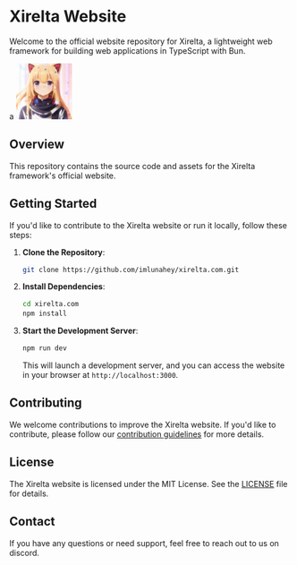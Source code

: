 # Xirelta Website

Welcome to the official website repository for Xirelta, a lightweight web framework for building web applications in TypeScript with Bun.

<p align="left">a
  <img src="./.github/assets/logo.png" alt="Xirelta Logo" width="100" height="100"/>
</p>

## Overview

This repository contains the source code and assets for the Xirelta framework's official website.

## Getting Started

If you'd like to contribute to the Xirelta website or run it locally, follow these steps:

1. **Clone the Repository**:

   ```bash
   git clone https://github.com/imlunahey/xirelta.com.git
   ```

2. **Install Dependencies**:

   ```bash
   cd xirelta.com
   npm install
   ```

3. **Start the Development Server**:

   ```bash
   npm run dev
   ```

   This will launch a development server, and you can access the website in your browser at `http://localhost:3000`.

## Contributing

We welcome contributions to improve the Xirelta website. If you'd like to contribute, please follow our [contribution guidelines](CONTRIBUTING.md) for more details.

## License

The Xirelta website is licensed under the MIT License. See the [LICENSE](LICENSE) file for details.

## Contact

If you have any questions or need support, feel free to reach out to us on discord.
